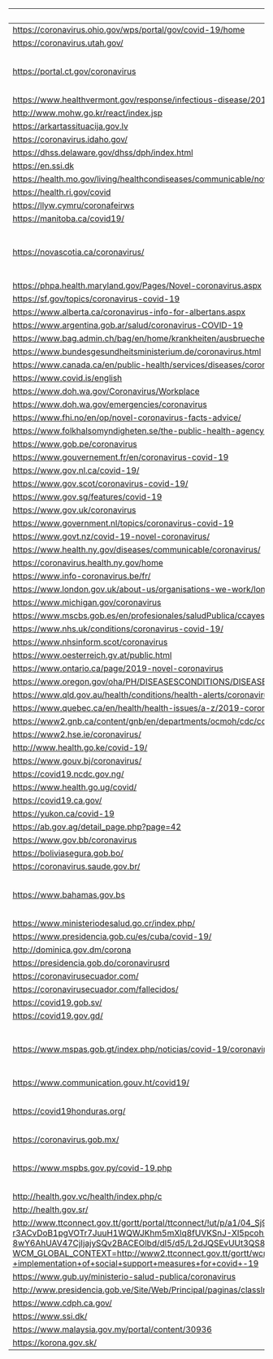  | URL | Trafilatura | Dragnet |
 | --- | --- | --- |
 | https://coronavirus.ohio.gov/wps/portal/gov/covid-19/home | 29th and 30th grade |  |
 | https://coronavirus.utah.gov/ | 16th and 17th grade |  |
 | https://portal.ct.gov/coronavirus | SSLError(MaxRetryError('HTTPSConnectionPool(host=\'portal.ct.gov\', port=443): Max retries exceeded with url: /coronavirus (Caused by SSLError(SSLError("bad handshake: Error([(\'SSL routines\', \'tls_process_ske_dhe\', \'dh key too small\')])")))')) | | | http://www.bccdc.ca/health-info/diseases-conditions/covid-19 | 8th and 9th grade |  |
 | https://www.healthvermont.gov/response/infectious-disease/2019-novel-coronavirus | 8th and 9th grade |  |
 | http://www.mohw.go.kr/react/index.jsp | -1th and 0th grade |  |
 | https://arkartassituacija.gov.lv | 12th and 13th grade |  |
 | https://coronavirus.idaho.gov/ | 10th and 11th grade |  |
 | https://dhss.delaware.gov/dhss/dph/index.html | 14th and 15th grade |  |
 | https://en.ssi.dk | 33rd and 34th grade |  |
 | https://health.mo.gov/living/healthcondiseases/communicable/novel-coronavirus/ | 17th and 18th grade |  |
 | https://health.ri.gov/covid | 16th and 17th grade |  |
 | https://llyw.cymru/coronafeirws | -1th and 0th grade |  |
 | https://manitoba.ca/covid19/ | 11th and 12th grade |  |
 | https://novascotia.ca/coronavirus/ | ConnectionError(MaxRetryError("HTTPSConnectionPool(host='novascotia.ca', port=443): Max retries exceeded with url: /coronavirus/ (Caused by NewConnectionError('<urllib3.connection.VerifiedHTTPSConnection object at 0x7fea71c97280>: Failed to establish a new connection: [Errno 110] Connection timed out'))")) | | | https://coronavirus.in.gov/ | 13th and 14th grade |  |
 | https://phpa.health.maryland.gov/Pages/Novel-coronavirus.aspx | 13th and 14th grade |  |
 | https://sf.gov/topics/coronavirus-covid-19 | 7th and 8th grade |  |
 | https://www.alberta.ca/coronavirus-info-for-albertans.aspx | 21st and 22nd grade |  |
 | https://www.argentina.gob.ar/salud/coronavirus-COVID-19 | 8th and 9th grade |  |
 | https://www.bag.admin.ch/bag/en/home/krankheiten/ausbrueche-epidemien-pandemien/aktuelle-ausbrueche-epidemien/novel-cov.html#903671355 | 8th and 9th grade |  |
 | https://www.bundesgesundheitsministerium.de/coronavirus.html | 9th and 10th grade |  |
 | https://www.canada.ca/en/public-health/services/diseases/coronavirus-disease-covid-19.html | 28th and 29th grade |  |
 | https://www.covid.is/english | 10th and 11th grade |  |
 | https://www.doh.wa.gov/Coronavirus/Workplace | 10th and 11th grade |  |
 | https://www.doh.wa.gov/emergencies/coronavirus | 10th and 11th grade |  |
 | https://www.fhi.no/en/op/novel-coronavirus-facts-advice/ | 69th and 70th grade |  |
 | https://www.folkhalsomyndigheten.se/the-public-health-agency-of-sweden/communicable-disease-control/covid-19/ | 11th and 12th grade |  |
 | https://www.gob.pe/coronavirus | 17th and 18th grade |  |
 | https://www.gouvernement.fr/en/coronavirus-covid-19 | 11th and 12th grade |  |
 | https://www.gov.nl.ca/covid-19/ | 7th and 8th grade |  |
 | https://www.gov.scot/coronavirus-covid-19/ | 15th and 16th grade |  |
 | https://www.gov.sg/features/covid-19 | 16th and 17th grade |  |
 | https://www.gov.uk/coronavirus | 5th and 6th grade |  |
 | https://www.government.nl/topics/coronavirus-covid-19 | 10th and 11th grade |  |
 | https://www.govt.nz/covid-19-novel-coronavirus/ | 10th and 11th grade |  |
 | https://www.health.ny.gov/diseases/communicable/coronavirus/ | 11th and 12th grade |  |
 | https://coronavirus.health.ny.gov/home | 11th and 12th grade |  |
 | https://www.info-coronavirus.be/fr/ | 11th and 12th grade |  |
 | https://www.london.gov.uk/about-us/organisations-we-work/london-prepared | 19th and 20th grade |  |
 | https://www.michigan.gov/coronavirus | 13th and 14th grade |  |
 | https://www.mscbs.gob.es/en/profesionales/saludPublica/ccayes/alertasActual/nCov-China/home.htm | 19th and 20th grade |  |
 | https://www.nhs.uk/conditions/coronavirus-covid-19/ | 12th and 13th grade |  |
 | https://www.nhsinform.scot/coronavirus | 62nd and 63rd grade |  |
 | https://www.oesterreich.gv.at/public.html | 17th and 18th grade |  |
 | https://www.ontario.ca/page/2019-novel-coronavirus | 8th and 9th grade |  |
 | https://www.oregon.gov/oha/PH/DISEASESCONDITIONS/DISEASESAZ%20Pages/emerging-respiratory-infections.aspx | 3rd and 4th grade |  |
 | https://www.qld.gov.au/health/conditions/health-alerts/coronavirus-covid-19 | 6th and 7th grade |  |
 | https://www.quebec.ca/en/health/health-issues/a-z/2019-coronavirus/ | 23rd and 24th grade |  |
 | https://www2.gnb.ca/content/gnb/en/departments/ocmoh/cdc/content/respiratory_diseases/coronavirus.html | 13th and 14th grade |  |
 | https://www2.hse.ie/coronavirus/ | 37th and 38th grade |  |
 | http://www.health.go.ke/covid-19/ | 37th and 38th grade |  |
 | https://www.gouv.bj/coronavirus/ | 14th and 15th grade |  |
 | https://covid19.ncdc.gov.ng/ | 21st and 22nd grade |  |
 | https://www.health.go.ug/covid/ | 4th and 5th grade |  |
 | https://covid19.ca.gov/ | 12th and 13th grade |  |
 | https://yukon.ca/covid-19 | 14th and 15th grade |  |
 | https://ab.gov.ag/detail_page.php?page=42 | 65th and 66th grade |  |
 | https://www.gov.bb/coronavirus | 10th and 11th grade |  |
 | https://boliviasegura.gob.bo/ | 20th and 21st grade |  |
 | https://coronavirus.saude.gov.br/ | 78th and 79th grade |  |
 | https://www.bahamas.gov.bs | SSLError(MaxRetryError('HTTPSConnectionPool(host=\'www.bahamas.gov.bs\', port=443): Max retries exceeded with url: / (Caused by SSLError(SSLError("bad handshake: Error([(\'SSL routines\', \'ssl_choose_client_version\', \'unsupported protocol\')])")))')) | | | https://www.gob.cl/coronavirus/ | ConnectionError(ProtocolError('Connection aborted.', RemoteDisconnected('Remote end closed connection without response'))) | | | https://coronaviruscolombia.gov.co/ | 14th and 15th grade |  |
 | https://www.ministeriodesalud.go.cr/index.php/ | 8th and 9th grade |  |
 | https://www.presidencia.gob.cu/es/cuba/covid-19/ | 7th and 8th grade |  |
 | http://dominica.gov.dm/corona | 10th and 11th grade |  |
 | https://presidencia.gob.do/coronavirusrd | 17th and 18th grade |  |
 | https://coronavirusecuador.com/ | 17th and 18th grade |  |
 | https://coronavirusecuador.com/fallecidos/ | 7th and 8th grade |  |
 | https://covid19.gob.sv/ | 10th and 11th grade |  |
 | https://covid19.gov.gd/ | 8th and 9th grade |  |
 | https://www.mspas.gob.gt/index.php/noticias/covid-19/coronavirus-2019-ncov | SSLError(MaxRetryError('HTTPSConnectionPool(host=\'www.mspas.gob.gt\', port=443): Max retries exceeded with url: /index.php/noticias/covid-19/coronavirus-2019-ncov (Caused by SSLError(SSLError("bad handshake: Error([(\'SSL routines\', \'tls_process_server_certificate\', \'certificate verify failed\')])")))')) | | | https://motp.gov.gy/index.php/2015-07-20-18-49-38/2015-07-20-18-50-14/4023-notice-covid-19-emergency-measures | 12th and 13th grade |  |
 | https://www.communication.gouv.ht/covid19/ | 13th and 14th grade |  |
 | https://covid19honduras.org/ | SSLError(MaxRetryError('HTTPSConnectionPool(host=\'covid19honduras.org\', port=443): Max retries exceeded with url: / (Caused by SSLError(SSLError("bad handshake: Error([(\'SSL routines\', \'tls_process_server_certificate\', \'certificate verify failed\')])")))')) | | | https://jamcovid19.moh.gov.jm/index.html | 21st and 22nd grade |  |
 | https://coronavirus.gob.mx/ | 12th and 13th grade |  |
 | https://www.mspbs.gov.py/covid-19.php | SSLError(MaxRetryError('HTTPSConnectionPool(host=\'www.mspbs.gov.py\', port=443): Max retries exceeded with url: /covid-19.php (Caused by SSLError(SSLError("bad handshake: Error([(\'SSL routines\', \'tls_process_server_certificate\', \'certificate verify failed\')])")))')) | | | https://www.covid19response.lc/ | 13th and 14th grade |  |
 | http://health.gov.vc/health/index.php/c | 13th and 14th grade |  |
 | http://health.gov.sr/ | 17th and 18th grade |  |
 | http://www.ttconnect.gov.tt/gortt/portal/ttconnect/!ut/p/a1/04_Sj9CPykssy0xPLMnMz0vMAfGjzOK9A40MTD0tjQ38Aw0sDYyCPA1dDUy9jd29DIAKIoEKDHAARwNC-r3ACvDoB1pgVOTr7JuuH1WQWJKhm5mXlq8fUVKSnJ-Xl5pcoh-uH4VmR5C7G9AOV1NDD-8wY6AhUAV47CjIjajySQv2BACEOlbd/dl5/d5/L2dJQSEvUUt3QS80SmlFL1o2X0tRMjA1STkzME9RMDkwMlJJMUUwNUszR1Ix/?WCM_GLOBAL_CONTEXT=http://www2.ttconnect.gov.tt/gortt/wcm/connect/gortt+web+content/ttconnect/citizen/topic/emergencyservices/general+information/msdfs+-+implementation+of+social+support+measures+for+covid+-19 | 16th and 17th grade |  |
 | https://www.gub.uy/ministerio-salud-publica/coronavirus | 18th and 19th grade |  |
 | http://www.presidencia.gob.ve/Site/Web/Principal/paginas/classIndex.php | 13th and 14th grade |  |
 | https://www.cdph.ca.gov/ | 19th and 20th grade |  |
 | https://www.ssi.dk/ | 6th and 7th grade |  |
 | https://www.malaysia.gov.my/portal/content/30936 | 6th and 7th grade |  |
 | https://korona.gov.sk/ | 4th and 5th grade |  |
